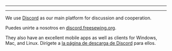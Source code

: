***

***

We use [Discord](https://discord.freesewing.org/) as our main platform for discussion and cooperation.

Puedes unirte a nosotros en [discord.freesewing.org](https://discord.freesewing.org).

They also have an excellent mobile apps as well as clients for Windows, Mac, and Linux. Dirígete a [la página de descarga de Discord](https://discord.com/download) para ellos.
